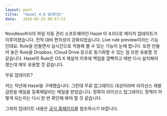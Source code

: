 ```yaml
---
layout: post
title:  "Hazel 4.0 업데이트"
date:   2016-05-25 00:57:23
---
```



Noodlesoft사의 파일 자동 관리 소프트웨어인 Hazel 이 4.0으로 메이저 업데이트가 이루어졌습니다. 전작 대비 편의성이 강화되었습니다. Live rule preview이라는 기능인데요. Rule을 만들면서 실시간으로 적용해 볼 수 있는 기능이 눈에 띕니다. 또한 만들어 놓은 Rule을 Dropbox, iCloud Drive 등으로 동기화할 수 있는 점 또한 유용할 것 같습니다. Hazel의 Rule은 OS X 재설치 이후에 백업을 깜빡하고 매번 다시 설치해야 했는데 매우 유용할 것 같습니다.

무료 업데이트?

저는 작년에 Hazel을 구매했습니다. 그런데 무료 업그레이드 대상이라며 라이선스 재발급받을 메일을 등록해달라는 메일을 받았습니다. 정확히 라이선스 업그레이드 정책이 어떻게 되는지는 다시 한 번 확인해 봐야 할 것 같습니다.

그외의 업데이트 내용은 [공식 홈페이지](https://www.noodlesoft.com/whatsnew/)를 참조하시기 바랍니다.
